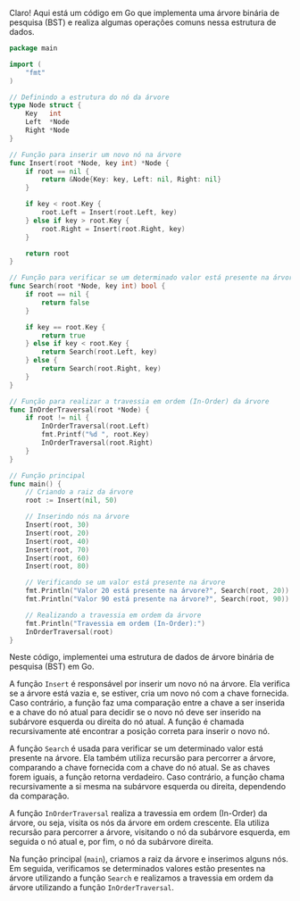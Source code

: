 Claro! Aqui está um código em Go que implementa uma árvore binária de pesquisa (BST) e realiza algumas operações comuns nessa estrutura de dados.

```go
package main

import (
	"fmt"
)

// Definindo a estrutura do nó da árvore
type Node struct {
	Key   int
	Left  *Node
	Right *Node
}

// Função para inserir um novo nó na árvore
func Insert(root *Node, key int) *Node {
	if root == nil {
		return &Node{Key: key, Left: nil, Right: nil}
	}

	if key < root.Key {
		root.Left = Insert(root.Left, key)
	} else if key > root.Key {
		root.Right = Insert(root.Right, key)
	}

	return root
}

// Função para verificar se um determinado valor está presente na árvore
func Search(root *Node, key int) bool {
	if root == nil {
		return false
	}

	if key == root.Key {
		return true
	} else if key < root.Key {
		return Search(root.Left, key)
	} else {
		return Search(root.Right, key)
	}
}

// Função para realizar a travessia em ordem (In-Order) da árvore
func InOrderTraversal(root *Node) {
	if root != nil {
		InOrderTraversal(root.Left)
		fmt.Printf("%d ", root.Key)
		InOrderTraversal(root.Right)
	}
}

// Função principal
func main() {
	// Criando a raiz da árvore
	root := Insert(nil, 50)

	// Inserindo nós na árvore
	Insert(root, 30)
	Insert(root, 20)
	Insert(root, 40)
	Insert(root, 70)
	Insert(root, 60)
	Insert(root, 80)

	// Verificando se um valor está presente na árvore
	fmt.Println("Valor 20 está presente na árvore?", Search(root, 20))
	fmt.Println("Valor 90 está presente na árvore?", Search(root, 90))

	// Realizando a travessia em ordem da árvore
	fmt.Println("Travessia em ordem (In-Order):")
	InOrderTraversal(root)
}
```

Neste código, implementei uma estrutura de dados de árvore binária de pesquisa (BST) em Go. 

A função `Insert` é responsável por inserir um novo nó na árvore. Ela verifica se a árvore está vazia e, se estiver, cria um novo nó com a chave fornecida. Caso contrário, a função faz uma comparação entre a chave a ser inserida e a chave do nó atual para decidir se o novo nó deve ser inserido na subárvore esquerda ou direita do nó atual. A função é chamada recursivamente até encontrar a posição correta para inserir o novo nó.

A função `Search` é usada para verificar se um determinado valor está presente na árvore. Ela também utiliza recursão para percorrer a árvore, comparando a chave fornecida com a chave do nó atual. Se as chaves forem iguais, a função retorna verdadeiro. Caso contrário, a função chama recursivamente a si mesma na subárvore esquerda ou direita, dependendo da comparação.

A função `InOrderTraversal` realiza a travessia em ordem (In-Order) da árvore, ou seja, visita os nós da árvore em ordem crescente. Ela utiliza recursão para percorrer a árvore, visitando o nó da subárvore esquerda, em seguida o nó atual e, por fim, o nó da subárvore direita.

Na função principal (`main`), criamos a raiz da árvore e inserimos alguns nós. Em seguida, verificamos se determinados valores estão presentes na árvore utilizando a função `Search` e realizamos a travessia em ordem da árvore utilizando a função `InOrderTraversal`.